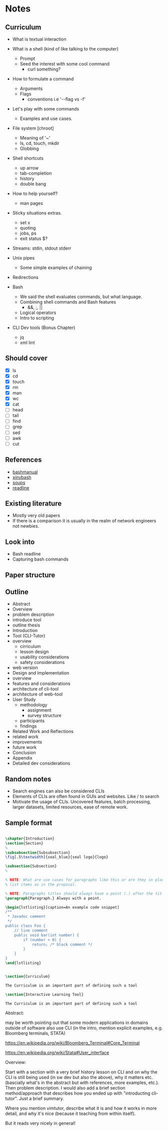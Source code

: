 # Notes

## Curriculum

- What is textual interaction

- What is a shell (kind of like talking to the computer)
  - Prompt
  - Seed the interest with some cool command
    - curl something?

- How to formulate a command
  - Arguments
  - Flags
    - conventions i.e '--flag vs -f'

- Let's play with some commands
  - Examples and use cases.

- File system [chroot]
  - Meaning of '~'
  - ls, cd, touch, mkdir
  - Globbing

- Shell shortcuts
  - up arrow
  - tab-completion
  - history
  - double bang

- How to help yourself?
  - man pages

<!-- TODO: Rewrite -->
- Sticky situations extras.
  - set x
  - quoting
  - jobs, ps
  - exit status $?

- Streams: stdin, stdout stderr

- Unix pipes
  - Some simple examples of chaining

- Redirections

<!-- NOTE: How much programming knowledge can we reasonable assume? -->
- Bash
  - We said the shell evaluates commands, but what language.
  - Combining shell commands and Bash features
    - &&, ;, ||
  - Logical operators
  - Intro to scripting

- CLI Dev tools (Bonus Chapter)
  - jq
  - xml lint

## Should cover

- [x] ls
- [x] cd
- [x] touch
- [x] rm
- [x] man
- [x] wc
- [x] cat
- [ ] head
- [ ] tail
- [ ] find
- [ ] grep
- [ ] sed
- [ ] awk
- [ ] cut

## References

- [bashmanual](https://www.gnu.org/software/bash/manual/bash.pdf)
- [xinybash](https://learnxinyminutes.com/docs/bash/)
- [soups](https://www.usenix.org/system/files/soups2019-voronkov.pdf)
- [readline](https://eli.thegreenplace.net/2016/basics-of-using-the-readline-library/)

## Existing literature

- Mostly very old papers
- If there is a comparison it is usually in the realm of network engineers not newbies.

## Look into

- Bash readline
- Capturing bash commands

## Paper structure

## Outline

- Abstract
- Overview
- problem description
- introduce tool
- outline thesis
- Introduction
- Tool (CLI-Tutor)
- overview
  - cirriculum
  - lesson design
  - usability considerations
  - safety considerations
- web version
- Design and Implementation
- overview
- features and considerations
- architecture of cli-tool
- architecture of web-tool
- User Study
  - methodology
    - assignment
    - survey structure
  - participants
  - findings
- Related Work and Reflections
- related work
- improvements
- future work
- Conclusion
- Appendix
- Detailed dev considerations

## Random notes

- Search engines can also be considered CLIs
- Elements of CLIs are often found in GUIs and websites. Like / to search
- Motivate the usage of CLIs. Uncovered features, batch processing, larger datasets, limited resources, ease of remote work.

## Sample format

```tex

\chapter{Introduction}
\section{Section}
%
\subsubsection{Subsubsection}
\fig[.5\textwidth]{seal_blue}{seal logo}{logo}

\subsection{Subsection}
%

% NOTE: What are use cases for paragraphs like this or are they in place of
% list items as in the proposal.

% NOTE: Paragraphs titles should always have a point (.) after the title.
\paragraph{Paragraph.} Always with a point.

\begin{lstlisting}[caption=An example code snippet]
/**
 * Javadoc comment
 */
public class Foo {
	// line comment
	public void bar(int number) {
		if (number < 0) {
			return; /* block comment */
		}
	}
}
\end{lstlisting}


\section{Curriculum}

The Curriculum is an important part of defining such a tool 

\section{Interactive Learning Tool}

The Curriculum is an important part of defining such a tool 


```
Abstract:

may be worth pointing out that some modern applications in domains outside of software also use CLI (in the intro, mention explicit examples, e.g. Bloomberg terminals, STATA)

https://en.wikipedia.org/wiki/Bloomberg_Terminal#Core_Terminal

https://en.wikipedia.org/wiki/Stata#User_interface


Overview:

Start with a section with a very brief history lesson on CLI and on why the CLI
is still being used (in sw dev but also the above), why it matters etc.
(bascially what's in the abstract but with references, more examples, etc.).
Then problem description. I would also add a brief section method/approach that
describes how you ended up with "introducting cli-tutor". Just a brief summary.

Where you mention vimtutor, describe what it is and how it works in more
detail, and why it's nice (because it teaching from within itself).

But it reads very nicely in general!
